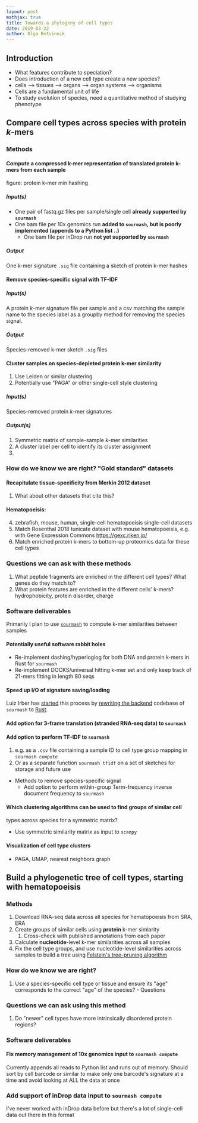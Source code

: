 ```yaml
---
layout: post
mathjax: true
title: Towards a phylogeny of cell types
date: 2019-03-22
author: Olga Botvinnik
---
```



[TOC]: # "Table of Contents"






## Introduction

- What features contribute to speciation?
- Does introduction of a new cell type create a new species?
- cells --> tissues --> organs --> organ systems --> organisms
- Cells are a fundamental unit of life
- To study evolution of species, need a quantitative method of studying phenotype

## Compare cell types across species with protein $k$-mers


### Methods

#### Compute a compressed k-mer representation of translated protein k-mers from each sample

figure: protein k-mer min hashing

##### Input(s)

- One pair of fastq.gz files per sample/single cell **already supported by `sourmash`**
- One bam file per 10x genomics run **added to `sourmash`, but is poorly implemented (appends to a Python list ..)**
  - One bam file per inDrop run **not yet supported by `sourmash`**

##### Output

One k-mer signature `.sig` file containing a sketch of protein k-mer hashes

#### Remove species-specific signal with TF-IDF


##### Input(s)

A protein $k$-mer signature file per sample and a csv matching the sample name
to the species label as a groupby method for removing the species signal.


##### Output

Species-removed k-mer sketch `.sig` files

#### Cluster samples on species-depleted protein k-mer similarity

1. Use Leiden or similar clustering
2. Potentially use "PAGA" or other single-cell style clustering


##### Input(s)

Species-removed protein $k$-mer signatures

##### Output(s)

1. Symmetric matrix of sample-sample $k$-mer similarities
2. A cluster label per cell to identify its cluster assignment
3. 

### How do we know we are right? "Gold standard" datasets

#### Recapitulate tissue-specificity from Merkin 2012 dataset

1. What about other datasets that cite this?

#### Hematopoeisis:

4. zebrafish, mouse, human, single-cell hematopoeisis single-cell datasets
5. Match Rosenthal 2018 tunicate dataset with mouse hematopoeisis, e.g. with Gene Expression Commons https://gexc.riken.jp/
6. Match enriched protein k-mers to bottom-up proteomics data for these cell types


### Questions we can ask with these methods


1. What peptide fragments are enriched in the different cell types? What genes do they match to?
2. What protein features are enriched in the different cells' k-mers? hydrophobicity, protein disorder, charge



### Software deliverables

Primarily I plan to use
[`sourmash`](https://github.com/dib-lab/sourmash/) to compute k-mer
similarities between samples

#### Potentially useful software rabbit holes

- Re-implement dashing/hyperloglog for both DNA and protein k-mers in Rust for `sourmash`
- Re-implement DOCKS/universal hitting k-mer set and only keep track of 21-mers
  fitting in length 80 seqs

#### Speed up I/O of signature saving/loading

Luiz Irber has
[started](https://github.com/dib-lab/sourmash/pull/532) this process by
[rewriting the backend](https://github.com/dib-lab/sourmash/pull/424) codebase of `sourmash` to [Rust](https://www.rust-lang.org/).

#### Add option for 3-frame translation (stranded RNA-seq data) to `sourmash`

#### Add option to perform TF-IDF to `sourmash`

1. e.g. as a `.csv` file containing a sample ID to cell type group mapping in
   `sourmash compute`
2. Or as a separate function `sourmash tfidf` on a set of sketches for storage
   and future use


- Methods to remove species-specific signal
  - Add option to perform within-group Term-frequency inverse document frequency to `sourmash`

#### Which clustering algorithms can be used to find groups of similar cell
types across species for a symmetric matrix?

  - Use symmetric similarity matrix as input to `scanpy`

#### Visualization of cell type clusters

  - PAGA, UMAP, nearest neighbors graph


## Build a phylogenetic tree of cell types, starting with hematopoeisis


### Methods

1. Download RNA-seq data across all species for hematopoeisis from SRA, ERA
2. Create groups of similar cells using **protein** k-mer simlarity
   1. Cross-check with published annotations from each paper
3. Calculate **nucleotide**-level k-mer similarities across all samples
4. Fix the cell type groups, and use nucleotide-level similarities across samples to build a tree using [Felstein's tree-pruning algorithm](https://en.wikipedia.org/wiki/Felsenstein%27s_tree-pruning_algorithm)

### How do we know we are right?

1. Use a species-specific cell type or tissue and ensure its "age" corresponds to the correct "age" of the species? - Questions

### Questions we can ask using this method

  1. Do "newer" cell types have more intrinsically disordered protein
     regions?

### Software deliverables

#### Fix memory management of 10x genomics input to `sourmash compute`

Currently appends all reads to Python list and runs out of memory. Should sort by cell barcode or similar to make only one barcode's signature at a time and avoid looking at ALL the data at once

### Add support of inDrop data input to `sourmash compute`

I've never worked with inDrop data before but there's a lot of single-cell data out there in this format

